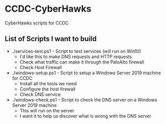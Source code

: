 # CCDC-CyberHawks
CyberHawks scripts for CCDC 

## List of Scripts I want to build
- ./services-test.ps1 - Script to test services (will run on Win10)
    - I'd like this to make DNS requests and HTTP requests
    - Check what traffic can make it through the PaloAlto firewall
    - Check Host Firewall
- ./windows-setup.ps1 - Script to setup a Windows Server 2019 machine for CCDC
    - Install all the tools we need
    - Configure the host firewall
    - Check DNS service
- ./windows-check.ps1 - Script to check the DNS server on a Windows Server 2019 machine
    - This will run on the server
    - I want it to help us discover what is wrong with the DNS server


